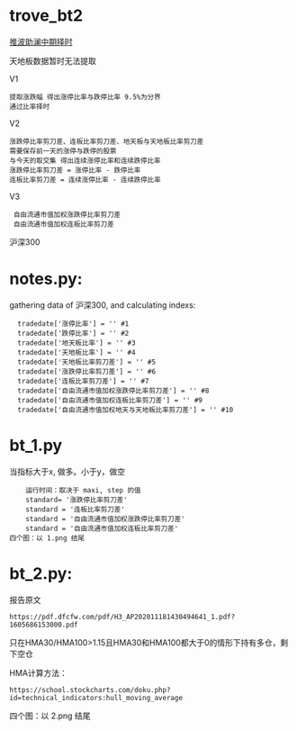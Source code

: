 # trove_bt2


[推波助澜中期择时](https://mp.weixin.qq.com/s?__biz=MzI1Mjg3MzYyOA==&mid=2247502995&idx=1&sn=d899e3efca1cc1b4a41307e90110f306&chksm=e9df9260dea81b769ed30cac53b49e1b8a14bdaabea7a008d4890846aaf1aabca955751d4374&mpshare=1&scene=1&srcid=110685Q1vJViDZWbq95WfJMs&sharer_shareinfo=172efbe8769055c3805337fb7d2e895f&sharer_shareinfo_first=172efbe8769055c3805337fb7d2e895f&version=4.1.9.90740&platform=mac#rd)

天地板数据暂时无法提取

V1

    提取涨跌幅 得出涨停比率与跌停比率 9.5%为分界
    通过比率择时
V2

    涨跌停比率剪刀差、连板比率剪刀差、地天板与天地板比率剪刀差
    需要保存前一天的涨停与跌停的股票
    与今天的取交集 得出连续涨停比率和连续跌停比率
    涨跌停比率剪刀差 = 涨停比率 - 跌停比率
    连板比率剪刀差 = 连续涨停比率 - 连续跌停比率
     
V3

     自由流通市值加权涨跌停比率剪刀差
     自由流通市值加权连板比率剪刀差 
     
沪深300

# notes.py:

  gathering data of 沪深300, and calculating indexs:
  
      tradedate['涨停比率'] = '' #1
      tradedate['跌停比率'] = '' #2
      tradedate['地天板比率'] = '' #3
      tradedate['天地板比率'] = '' #4
      tradedate['天地板比率剪刀差'] = '' #5
      tradedate['涨跌停比率剪刀差'] = '' #6
      tradedate['连板比率剪刀差'] = '' #7
      tradedate['自由流通市值加权涨跌停比率剪刀差'] = '' #8
      tradedate['自由流通市值加权连板比率剪刀差'] = '' #9
      tradedate['自由流通市值加权地天与天地板比率剪刀差'] = '' #10

# bt_1.py
  当指标大于x, 做多。小于y，做空
  
        运行时间：取决于 maxi, step 的值
        standard= '涨跌停比率剪刀差'
        standard = '连板比率剪刀差'
        standard = '自由流通市值加权涨跌停比率剪刀差'
        standard = '自由流通市值加权连板比率剪刀差'
    四个图：以 1.png 结尾

# bt_2.py:
报告原文
  
    https://pdf.dfcfw.com/pdf/H3_AP202011181430494641_1.pdf?1605686153000.pdf  
只在HMA30/HMA100>1.15且HMA30和HMA100都大于0的情形下持有多仓，剩下空仓

HMA计算方法：
  
    https://school.stockcharts.com/doku.php?id=technical_indicators:hull_moving_average
四个图：以 2.png 结尾
